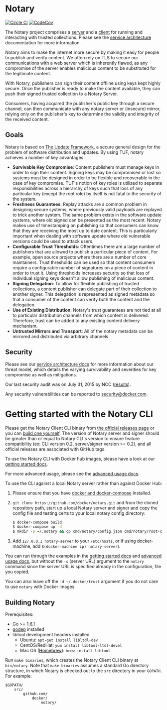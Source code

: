 # Notary
[![Circle CI](https://circleci.com/gh/docker/notary/tree/master.svg?style=shield)](https://circleci.com/gh/docker/notary/tree/master) [![CodeCov](https://codecov.io/github/docker/notary/coverage.svg?branch=master)](https://codecov.io/github/docker/notary)

The Notary project comprises a [server](cmd/notary-server) and a [client](cmd/notary) for running and interacting
with trusted collections.  Please see the [service architecture](docs/service_architecture.md) documentation
for more information.


Notary aims to make the internet more secure by making it easy for people to
publish and verify content. We often rely on TLS to secure our communications
with a web server which is inherently flawed, as any compromise of the server
enables malicious content to be substituted for the legitimate content.

With Notary, publishers can sign their content offline using keys kept highly
secure. Once the publisher is ready to make the content available, they can
push their signed trusted collection to a Notary Server.

Consumers, having acquired the publisher's public key through a secure channel,
can then communicate with any notary server or (insecure) mirror, relying
only on the publisher's key to determine the validity and integrity of the
received content.

## Goals

Notary is based on [The Update Framework](https://www.theupdateframework.com/), a secure general design for the problem of software distribution and updates. By using TUF, notary achieves a number of key advantages:

* **Survivable Key Compromise**: Content publishers must manage keys in order to sign their content. Signing keys may be compromised or lost so systems must be designed in order to be flexible and recoverable in the case of key compromise. TUF's notion of key roles is utilized to separate responsibilities across a hierarchy of keys such that loss of any particular key (except the root role) by itself is not fatal to the security of the system.
* **Freshness Guarantees**: Replay attacks are a common problem in designing secure systems, where previously valid payloads are replayed to trick another system. The same problem exists in the software update systems, where old signed can be presented as the most recent. Notary makes use of timestamping on publishing so that consumers can know that they are receiving the most up to date content. This is particularly important when dealing with software update where old vulnerable versions could be used to attack users.
* **Configurable Trust Thresholds**: Oftentimes there are a large number of publishers that are allowed to publish a particular piece of content. For example, open source projects where there are a number of core maintainers. Trust thresholds can be used so that content consumers require a configurable number of signatures on a piece of content in order to trust it. Using thresholds increases security so that loss of individual signing keys doesn't allow publishing of malicious content.
* **Signing Delegation**: To allow for flexible publishing of trusted collections, a content publisher can delegate part of their collection to another signer. This delegation is represented as signed metadata so that a consumer of the content can verify both the content and the delegation.
* **Use of Existing Distribution**: Notary's trust guarantees are not tied at all to particular distribution channels from which content is delivered. Therefore, trust can be added to any existing content delivery mechanism.
* **Untrusted Mirrors and Transport**: All of the notary metadata can be mirrored and distributed via arbitrary channels.

## Security

Please see our [service architecture docs](docs/service_architecture.md#threat-model) for more information about our threat model, which details the varying survivability and severities for key compromise as well as mitigations.

Our last security audit was on July 31, 2015 by NCC ([results](docs/resources/ncc_docker_notary_audit_2015_07_31.pdf)).

Any security vulnerabilities can be reported to security@docker.com.

# Getting started with the Notary CLI

Please get the Notary Client CLI binary from [the official releases page](https://github.com/docker/notary/releases) or you can [build one yourself](#building-notary).
The version of Notary server and signer should be greater than or equal to Notary CLI's version to ensure feature compatibility (ex: CLI version 0.2, server/signer version >= 0.2), and all official releases are associated with GitHub tags.

To use the Notary CLI with Docker hub images, please have a look at our
[getting started docs](docs/getting_started.md).

For more advanced usage, please see the
[advanced usage docs](docs/advanced_usage.md).

To use the CLI against a local Notary server rather than against Docker Hub:

1. Please ensure that you have [docker and docker-compose](http://docs.docker.com/compose/install/) installed.
1. `git clone https://github.com/docker/notary.git` and from the cloned repository path,
    start up a local Notary server and signer and copy the config file and testing certs to your
    local notary config directory:

    ```sh
    $ docker-compose build
    $ docker-compose up -d
    $ mkdir -p ~/.notary && cp cmd/notary/config.json cmd/notary/root-ca.crt ~/.notary
    ```

1. Add `127.0.0.1 notary-server` to your `/etc/hosts`, or if using docker-machine,
    add `$(docker-machine ip) notary-server`).

You can run through the examples in the
[getting started docs](docs/getting_started.md) and
[advanced usage docs](docs/advanced_usage.md), but
without the `-s` (server URL) argument to the `notary` command since the server
URL is specified already in the configuration, file you copied.

You can also leave off the `-d ~/.docker/trust` argument if you do not care
to use `notary` with Docker images.


## Building Notary

Prerequisites:

- Go >= 1.6.1
- [godep](https://github.com/tools/godep) installed
- libtool development headers installed
    - Ubuntu: `apt-get install libltdl-dev`
    - CentOS/RedHat: `yum install libtool-ltdl-devel`
    - Mac OS ([Homebrew](http://brew.sh/)): `brew install libtool`

Run `make binaries`, which creates the Notary Client CLI binary at `bin/notary`.
Note that `make binaries` assumes a standard Go directory structure, in which
Notary is checked out to the `src` directory in your `GOPATH`. For example:
```
$GOPATH/
    src/
        github.com/
            docker/
                notary/
```
